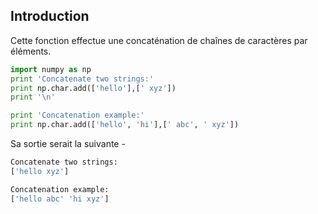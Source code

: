 ## Introduction

Cette fonction effectue une concaténation de chaînes de caractères par éléments.

```python
import numpy as np 
print 'Concatenate two strings:' 
print np.char.add(['hello'],[' xyz']) 
print '\n'

print 'Concatenation example:' 
print np.char.add(['hello', 'hi'],[' abc', ' xyz'])
```

Sa sortie serait la suivante -

```python
Concatenate two strings:
['hello xyz']

Concatenation example:
['hello abc' 'hi xyz']
```